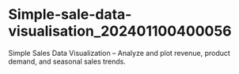 # Simple-sale-data-visualisation_202401100400056
 Simple Sales Data Visualization – Analyze and plot revenue, product demand, and  seasonal sales trends. 
